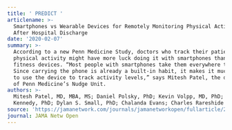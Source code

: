 ```yaml
---
title: ' PREDICT '
articlename: >-
  Smartphones vs Wearable Devices for Remotely Monitoring Physical Activity
  After Hospital Discharge
date: '2020-02-07'
summary: >-
  According to a new Penn Medicine Study, doctors who track their patients’
  physical activity might have more luck doing it with smartphones than wearable
  fitness devices. “Most people with smartphones take them everywhere they go.
  Since carrying the phone is already a built-in habit, it makes it much easier
  to use the device to track activity levels,” says Mitesh Patel, the director
  of Penn Medicine’s Nudge Unit. 
authors: >-
  Mitesh Patel, MD, MBA, MS; Daniel Polsky, PhD; Kevin Volpp, MD, PhD; Edward H.
  Kennedy, PhD; Dylan S. Small, PhD; Chalanda Evans; Charles Rareshide
source: 'https://jamanetwork.com/journals/jamanetworkopen/fullarticle/2760436'
journal: JAMA Netw Open
---
```


